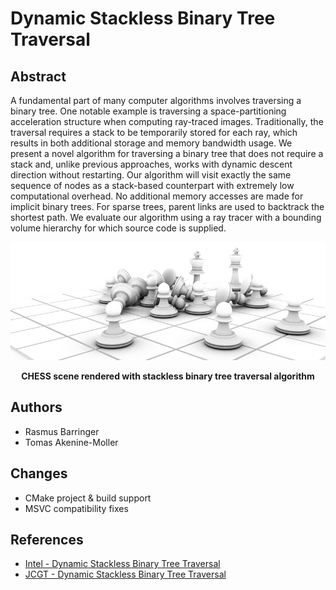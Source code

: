# Dynamic Stackless Binary Tree Traversal

## Abstract
A fundamental part of many computer algorithms involves traversing a binary tree. One notable example is traversing a space-partitioning acceleration structure when computing ray-traced images. Traditionally, the traversal requires a stack to be temporarily stored for each ray, which results in both additional storage and memory bandwidth usage. We present a novel algorithm for traversing a binary tree that does not require a stack and, unlike previous approaches, works with dynamic descent direction without restarting. Our algorithm will visit exactly the same sequence of nodes as a stack-based counterpart with extremely low computational overhead. No additional memory accesses are made for implicit binary trees. For sparse trees, parent links are used to backtrack the shortest path. We evaluate our algorithm using a ray tracer with a bounding volume hierarchy for which source code is supplied.

<p align="center"><img src="data/battlefield.jpg" width="800" /></p>
<p align="center"><b>CHESS scene rendered with stackless binary tree traversal algorithm
</b></p>

## Authors
* Rasmus Barringer
* Tomas Akenine-Moller

## Changes
* CMake project & build support
* MSVC compatibility fixes

## References
 * [Intel - Dynamic Stackless Binary Tree Traversal](https://software.intel.com/en-us/articles/dynamic-stackless-binary-tree-traversal)
 * [JCGT - Dynamic Stackless Binary Tree Traversal](http://jcgt.org/published/0002/01/03/)
